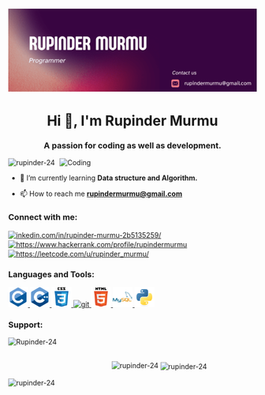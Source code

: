 ![logo](https://github.com/Rupinder-24/Rupinder-24/blob/main/R%20(2).png)




<h1 align="center">Hi 👋, I'm Rupinder Murmu</h1>
<h3 align="center">A passion for coding as well as development.</h3>
<img align="right" alt="Coding" width="400" src="https://media.tenor.com/rePDfDWO3XoAAAAd/hacking.gif">

<p align="left"> <img src="https://komarev.com/ghpvc/?username=rupinder-24&label=Profile%20views&color=0e75b6&style=flat" alt="rupinder-24" /> </p>

- 🌱 I’m currently learning **Data structure and Algorithm.**

- 📫 How to reach me **rupindermurmu@gmail.com**

<h3 align="left">Connect with me:</h3>
<p align="left">
<a href="https://linkedin.com/in/inkedin.com/in/rupinder-murmu-2b5135259/" target="blank"><img align="center" src="https://raw.githubusercontent.com/rahuldkjain/github-profile-readme-generator/master/src/images/icons/Social/linked-in-alt.svg" alt="inkedin.com/in/rupinder-murmu-2b5135259/" height="30" width="40" /></a>
<a href="https://www.hackerrank.com/https://www.hackerrank.com/profile/rupindermurmu" target="blank"><img align="center" src="https://raw.githubusercontent.com/rahuldkjain/github-profile-readme-generator/master/src/images/icons/Social/hackerrank.svg" alt="https://www.hackerrank.com/profile/rupindermurmu" height="30" width="40" /></a>
<a href="https://www.leetcode.com/https://leetcode.com/u/rupinder_murmu/" target="blank"><img align="center" src="https://raw.githubusercontent.com/rahuldkjain/github-profile-readme-generator/master/src/images/icons/Social/leet-code.svg" alt="https://leetcode.com/u/rupinder_murmu/" height="30" width="40" /></a>
</p>

<h3 align="left">Languages and Tools:</h3>
<p align="left"> <a href="https://www.cprogramming.com/" target="_blank" rel="noreferrer"> <img src="https://raw.githubusercontent.com/devicons/devicon/master/icons/c/c-original.svg" alt="c" width="40" height="40"/> </a> <a href="https://www.w3schools.com/cpp/" target="_blank" rel="noreferrer"> <img src="https://raw.githubusercontent.com/devicons/devicon/master/icons/cplusplus/cplusplus-original.svg" alt="cplusplus" width="40" height="40"/> </a> <a href="https://www.w3schools.com/css/" target="_blank" rel="noreferrer"> <img src="https://raw.githubusercontent.com/devicons/devicon/master/icons/css3/css3-original-wordmark.svg" alt="css3" width="40" height="40"/> </a> <a href="https://git-scm.com/" target="_blank" rel="noreferrer"> <img src="https://www.vectorlogo.zone/logos/git-scm/git-scm-icon.svg" alt="git" width="40" height="40"/> </a> <a href="https://www.w3.org/html/" target="_blank" rel="noreferrer"> <img src="https://raw.githubusercontent.com/devicons/devicon/master/icons/html5/html5-original-wordmark.svg" alt="html5" width="40" height="40"/> </a> <a href="https://www.mysql.com/" target="_blank" rel="noreferrer"> <img src="https://raw.githubusercontent.com/devicons/devicon/master/icons/mysql/mysql-original-wordmark.svg" alt="mysql" width="40" height="40"/> </a> <a href="https://www.python.org" target="_blank" rel="noreferrer"> <img src="https://raw.githubusercontent.com/devicons/devicon/master/icons/python/python-original.svg" alt="python" width="40" height="40"/> </a> </p>

<h3 align="left">Support:</h3>
<p><a href="https://www.buymeacoffee.com/Rupinder-24"> <img align="left" src="https://cdn.buymeacoffee.com/buttons/v2/default-yellow.png" height="50" width="210" alt="Rupinder-24" /></a></p><br><br>

<p><img align="left" src="https://github-readme-stats.vercel.app/api/top-langs?username=rupinder-24&show_icons=true&locale=en&layout=compact" alt="rupinder-24" /></p>

<p>&nbsp;<img align="center" src="https://github-readme-stats.vercel.app/api?username=rupinder-24&show_icons=true&locale=en" alt="rupinder-24" /></p>

<p><img align="center" src="https://github-readme-streak-stats.herokuapp.com/?user=rupinder-24&" alt="rupinder-24" /></p>
